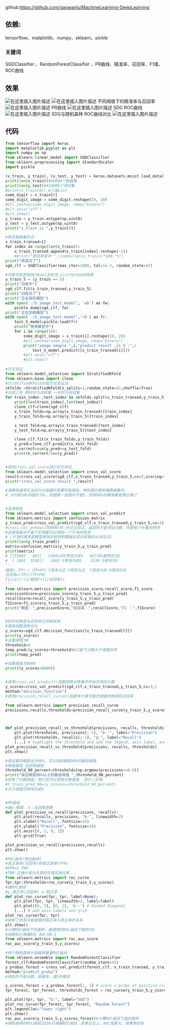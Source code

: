 ﻿github:https://github.com/gaowanlu/MachineLearning-DeepLearning
## 依赖:

tensorflow、matplotlib、numpy、sklearn、pickle  
### 关键词  
SGDClassifier 、RandomForestClassifier 、PR曲线、精准率、召回率、F1值、ROC曲线

## 效果
![在这里插入图片描述](https://img-blog.csdnimg.cn/a3f7f424124f4e469b2d6440400f190b.png?x-oss-process=image/watermark,type_ZHJvaWRzYW5zZmFsbGJhY2s,shadow_50,text_Q1NETiBAd2FubHVOMQ==,size_20,color_FFFFFF,t_70,g_se,x_16)
![在这里插入图片描述](https://img-blog.csdnimg.cn/3526b4b040844a72813cd021765b20af.png?x-oss-process=image/watermark,type_ZHJvaWRzYW5zZmFsbGJhY2s,shadow_50,text_Q1NETiBAd2FubHVOMQ==,size_20,color_FFFFFF,t_70,g_se,x_16)
不同阈值下的精准率与召回率
![在这里插入图片描述](https://img-blog.csdnimg.cn/77ace48a84314b8bbbb35c954bf9b334.png?x-oss-process=image/watermark,type_ZHJvaWRzYW5zZmFsbGJhY2s,shadow_50,text_Q1NETiBAd2FubHVOMQ==,size_20,color_FFFFFF,t_70,g_se,x_16)
PR曲线
![在这里插入图片描述](https://img-blog.csdnimg.cn/48cdc3cefe084fce94340523599b6046.png?x-oss-process=image/watermark,type_ZHJvaWRzYW5zZmFsbGJhY2s,shadow_50,text_Q1NETiBAd2FubHVOMQ==,size_20,color_FFFFFF,t_70,g_se,x_16)
SDG ROC曲线
![在这里插入图片描述](https://img-blog.csdnimg.cn/01547cc20cc24f82a4dc522a3580798f.png?x-oss-process=image/watermark,type_ZHJvaWRzYW5zZmFsbGJhY2s,shadow_50,text_Q1NETiBAd2FubHVOMQ==,size_20,color_FFFFFF,t_70,g_se,x_16)
SDG与随机森林 ROC曲线对比
![在这里插入图片描述](https://img-blog.csdnimg.cn/77a2b573f9f247aebb3e8f939abb932c.png?x-oss-process=image/watermark,type_ZHJvaWRzYW5zZmFsbGJhY2s,shadow_50,text_Q1NETiBAd2FubHVOMQ==,size_20,color_FFFFFF,t_70,g_se,x_16)



## 代码

```python
from tensorflow import keras
import matplotlib.pyplot as plt
import numpy as np
from sklearn.linear_model import SGDClassifier
from sklearn.preprocessing import StandardScaler
import pickle

(x_train, y_train), (x_test, y_test) = keras.datasets.mnist.load_data()
print(len(x_train))#60000个数据集
print(len(y_test))#10000个测试集
#print(x_train[0]) #二维List
some_digit = x_train[0]
some_digit_image = some_digit.reshape(28, 28)
#plt.imshow(some_digit_image, cmap="binary")
#plt.axis("off")
#plt.show()
y_train = y_train.astype(np.uint8)
y_test = y_test.astype(np.uint8)
print("x_train is ",y_train[0])

#转变数据集形式
x_train_transed=[]
for index in range(len(x_train)):
    x_train_transed.append(x_train[index].reshape(-1))
    #print("疯狂转变中 ",(index/len(x_train))*100,"%")
print("转变完了")
sgd_clf = SGDClassifier(max_iter=1000, tol=1e-3, random_state=42)

#将数字标签转换为bool型标签,List内item的转换
y_train_5 = (y_train == 5)
print("训练中")
sgd_clf.fit(x_train_transed,y_train_5)
print("训练完了")
print("正在保存模型")
with open('./5_image_test.model', 'wb') as fw:
    pickle.dump(sgd_clf, fw)
print("正在加载模型")
with open('./5_image_test.model','rb') as fr:
    test_5_model=pickle.load(fr)
    print("使用模型中")
    for i in range(10):
        some_digit_image = x_train[i].reshape(28, 28)
        #plt.imshow(some_digit_image, cmap="binary")
        print("image smaple ",i,"predict result ,is 5 :",\
            test_5_model.predict([x_train_transed[i]]))
        #plt.axis("off")
        #plt.show()
        
#交叉验证
from sklearn.model_selection import StratifiedKFold
from sklearn.base import clone
#StratifiedKFold分层交叉验证法
skfolds =StratifiedKFold(n_splits=3,random_state=42,shuffle=True)
#分成三份 两份作为训练集 一份作为测试集
for train_index ,test_index in skfolds.split(x_train_transed,y_train_5):
    print(len(train_index),len(test_index))
    clone_clf=clone(sgd_clf)
    x_train_folds=np.array(x_train_transed)[train_index]
    y_train_folds=np.array(y_train_5)[train_index]

    x_test_fold=np.array(x_train_transed)[test_index]
    y_test_fold=np.array(y_train_5)[test_index]

    clone_clf.fit(x_train_folds,y_train_folds)
    y_pred=clone_clf.predict(x_test_fold)
    n_correct=sum(y_pred==y_test_fold)
    print(n_correct/len(y_pred))


#使用cross_val_score进行交叉验证
from sklearn.model_selection import cross_val_score
result=cross_val_score(sgd_clf,x_train_transed,y_train_5,cv=3,scoring="accuracy")
print("cross_val_score result ",result)

#准确率通常无法成为分类器的首要性能指标，特别是处理有偏数据集时，
# 大约有10%的图片为5，则随意一张图片不是5，则有90%的概率都是猜正确了


#混淆矩阵
from sklearn.model_selection import cross_val_predict
from sklearn.metrics import confusion_matrix
y_train_pred=cross_val_predict(sgd_clf,x_train_transed,y_train_5,cv=3)
#cross_val_predict同样执行k-折交叉验证，返回的不是评估分数，而是每个折叠的预测
#这意味着对于每个实例都可以得到一个干净的预测
# (干净的意思是模型预测时使用的数据在其训练期间从未见过)
print(len(y_train_pred))
matrix=confusion_matrix(y_train_5,y_train_pred)
print(matrix)
# [[53892   687]   53892非5预测为非5   687非5被预测为5
#  [ 1891  3530]]   1891 5预测为非5    3530 5预测为5
'''
精度=（TP）/（TP+FP）T原来为正 P预测为正  F原来为负 N预测为负
召回率=(TP)/(TP+FN) 
F1=(2)/((1/精度)+(1/召回率))
'''
from sklearn.metrics import precision_score,recall_score,f1_score
precisionScore=precision_score(y_train_5,y_train_pred)
recallScore=recall_score(y_train_5,y_train_pred)
f1Score=f1_score(y_train_5,y_train_pred)
print("精度：",precisionScore,"召回率：",recallScore,"F1 ：",f1Score)


#如何在精度与召回率之间做抉择
#阈值调整调参优化
y_scores=sgd_clf.decision_function([x_train_transed[0]])
print(y_scores)
#设置阈值为0
threshold=0
temp_pred=(y_scores>threshold)#只留下分数大于阈值的项
print(temp_pred)

#设置阈值为8000
print((y_scores>8000))


#使用cross_val_predict()函数获取训练集中所有实例的分数
y_scores=cross_val_predict(sgd_clf,x_train_transed,y_train_5,cv=3,\
method="decision_function")
#使用precision_recall_curve()函数来计算可能的阈值的精度和召回率

from sklearn.metrics import precision_recall_curve
precisions,recalls,thresholds=precision_recall_curve(y_train_5,y_scores)



def plot_precision_recall_vs_threshold(precisions, recalls, thresholds):
    plt.plot(thresholds, precisions[:-1], "b--", label="Precision")
    plt.plot(thresholds, recalls[:-1], "g-", label="Recall")
    [...] # highlight the threshold and add the legend, axis label, and grid
plot_precision_recall_vs_threshold(precisions, recalls, thresholds)
plt.show()

#假设要将精度设为90%，可以找到精度90%的最低阈值
#阈值越高 召回率越低
threshold_90_percent=thresholds[np.argmax(precisions>=0.9)]
print("保证精度90%以上的最低阈值 ",threshold_90_percent)
#则有了分数阈值，我们也可以使用分数阈值  进行二分类
#Y_train_pred_90=(y_scores>=threshold_90_percent)
#大于阈值可预测为是5


#PR曲线
#画y:精度  x：召回率图像
def plot_precision_vs_recall(precisions, recalls):
    plt.plot(recalls, precisions, "b-", linewidth=2)
    plt.xlabel("Recall", fontsize=16)
    plt.ylabel("Precision", fontsize=16)
    plt.axis([0, 1, 0, 1])
    plt.grid(True)

plot_precision_vs_recall(precisions,recalls)
plt.show()

#ROC曲线(特征曲线)
#真正类率(召回率)和假正类率(FPR)
#FPR=1-TNR
#TNR:正确分类为负类的负类实例比率
from sklearn.metrics import roc_curve
fpr,tpr,thresholds=roc_curve(y_train_5,y_scores)
#画ROC曲线
#y:真正率(召回率) x:假正率
def plot_roc_curve(fpr, tpr, label=None):
    plt.plot(fpr, tpr, linewidth=2, label=label)
    plt.plot([0, 1], [0, 1], 'k--') # Dashed diagonal
    [...] # Add axis labels and grid
plot_roc_curve(fpr, tpr)
#绘制了所有可能阈值的假正率与真正率的关系
plt.show()
#计算ROC曲线下的面积，最理想的ROC曲线下面积为1
#纯随机分类器ROC AUC为0.5
from sklearn.metrics import roc_auc_score
roc_auc_score(y_train_5,y_scores)

#换个随机森林分类器来看看ROC曲线
from sklearn.ensemble import RandomForestClassifier
forest_clf=RandomForestClassifier(random_state=42)
y_probas_forest = cross_val_predict(forest_clf, x_train_transed, y_train_5, cv=3,
method="predict_proba")
#得到的不是分数，是概率，是5的概率

y_scores_forest = y_probas_forest[:, 1] # score = proba of positive class
fpr_forest, tpr_forest, thresholds_forest = roc_curve(y_train_5,y_scores_forest)

plt.plot(fpr, tpr, "b:", label="SGD")
plot_roc_curve(fpr_forest, tpr_forest, "Random Forest")
plt.legend(loc="lower right")
plt.show()
roc_auc_score(y_train_5,y_scores_forest)#计算ROC曲线下面的面积
#随机森林的ROC曲线比SDG分类器ROC曲线，更靠近左上，AUC值更大，效果更好些





```



